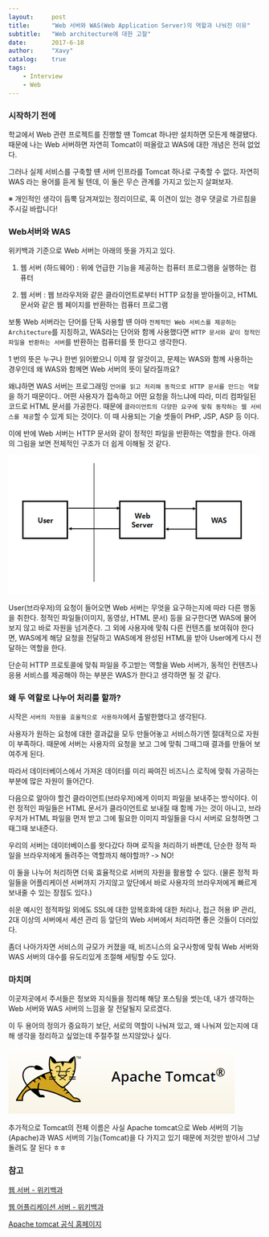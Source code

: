 ```yaml
---
layout:     post
title:      "Web 서버와 WAS(Web Application Server)의 역할과 나눠진 이유"
subtitle:   "Web architecture에 대한 고찰"
date:       2017-6-18
author:     "Xavy"
catalog:    true
tags:
    - Interview
    - Web
---
```


### 시작하기 전에

학교에서 Web 관련 프로젝트를 진행할 땐 Tomcat 하나만 설치하면 모든게 해결됐다.
때문에 나는 Web 서버하면 자연히 Tomcat이 떠올랐고 WAS에 대한 개념은 전혀 없었다. 

그러나 실제 서비스를 구축할 떈 서버 인프라를 Tomcat 하나로 구축할 수 없다.
자연히 WAS 라는 용어를 듣게 될 텐데, 이 둘은 무슨 관계를 가지고 있는지 살펴보자.

※ 개인적인 생각이 듬뿍 담겨져있는 정리이므로, 혹 이견이 있는 경우 댓글로 가르침을 주시길 바랍니다!

### Web서버와 WAS

위키백과 기준으로 Web 서버는 아래의 뜻을 가지고 있다.

1. 웹 서버 (하드웨어) : 위에 언급한 기능을 제공하는 컴퓨터 프로그램을 실행하는 컴퓨터

2. 웹 서버  : 웹 브라우저와 같은 클라이언트로부터 HTTP 요청을 받아들이고, HTML 문서와 같은 웹 페이지를 반환하는 컴퓨터 프로그램

보통 Web 서버라는 단어를 단독 사용할 떈 아마 `전체적인 Web 서비스를 제공하는 Architecture`를 지칭하고, WAS라는 단어와 함께 사용했다면  `HTTP 문서와 같이 정적인 파일을 반환하는 서버`를 반환하는 컴퓨터를 뜻 한다고 생각한다. 

1 번의 뜻은 누구나 한번 읽어봤으니 이제 잘 알것이고, 문제는 WAS와 함께 사용하는 경우인데 왜 WAS와 함께면 Web 서버의 뜻이 달라질까요?

왜냐하면 WAS 서버는 프로그래밍 `언어를 읽고 처리해 동적으로 HTTP 문서를 만드는 역할`을 하기 때문이다..
어떤 사용자가 접속하고 어떤 요청을 하느냐에 따라, 미리 컴파일된 코드로 HTML 문서를 가공한다. 
때문에 `클라이언트의 다양한 요구에 맞춰 동작하는 웹 서비스를 제공`할 수 있게 되는 것이다.
이 때 사용되는 기술 셋들이 PHP, JSP, ASP 등 이다. 
 
이에 반에 Web 서버는 HTTP 문서와 같이 정적인 파일을 반환하는 역할을 한다. 아래의 그림을 보면 전체적인 구조가 더 쉽게 이해될 것 같다. 

<img class="shadow" src="/img/my-post/20170618_server_architecture/server.PNG" alt="server">

User(브라우저)의 요청이 들어오면 Web 서버는 무엇을 요구하는지에 따라 다른 행동을 취한다. 
정적인 파일들(이미지, 동영상, HTML 문서) 등을 요구한다면 WAS에 물어보지 않고 바로 자원을 넘겨준다.
그 외에 사용자에 맞춰 다른 컨텐츠를 보여줘야 한다면, WAS에게 해당 요청을 전달하고 WAS에게 완성된 HTML을 받아 User에게 다시 전달하는 역할을 한다.

단순히 HTTP 프로토콜에 맞춰 파일을 주고받는 역할을 Web 서버가, 동적인 컨텐츠나 응용 서비스를 제공해야 하는 부분은 WAS가 한다고 생각하면 될 것 같다.

### 왜 두 역할로 나누어 처리를 할까?
 
시작은 `서버의 자원을 효율적으로 사용하자`에서 출발한했다고 생각된다.

사용자가 원하는 요청에 대한 결과값을 모두 만들어놓고 서비스하기엔 절대적으로 자원이 부족하다.
때문에 서버는 사용자의 요청을 보고 그에 맞춰 그때그때 결과를 만들어 보여주게 된다.

따라서 데이터베이스에서 가져온 데이터를 미리 짜여진 비즈니스 로직에 맞춰 가공하는 부분에 많은 자원이 들어간다.

다음으로 알아야 할건 클라이언트(브라우저)에게 이미지 파일을 보내주는 방식이다. 
이런 정적인 파일들은 HTML 문서가 클라이언트로 보내질 때 함께 가는 것이 아니고, 브라우저가 HTML 파일을 먼저 받고 그에 필요한 이미지 파일들을 다시 서버로 요청하면 그때그때 보내준다.

우리의 서버는 데이터베이스를 왓다갔다 하며 로직을 처리하기 바쁜데, 단순한 정적 파일을 브라우저에게 돌려주는 역할까지 해야할까? -> NO!

이 둘을 나누어 처리하면 더욱 효율적으로 서버의 자원을 활용할 수 있다.
(물론 정적 파일들을 어플리케이션 서버까지 가지않고 앞단에서 바로 사용자의 브라우저에게 빠르게 보내줄 수 있는 장점도 있다.)

쉬운 예시인 정적파일 외에도 SSL에 대한 암복호화에 대한 처리나, 접근 허용 IP 관리, 2대 이상의 서버에서 세션 관리 등 앞단의 Web 서버에서 처리하면 좋은 것들이 더러있다.
 
좀더 나아가자면 서비스의 규모가 커졌을 때, 비즈니스의 요구사항에 맞춰 Web 서버와 WAS 서버의 대수를 유도리있게 조절해 세팅할 수도 있다.
  
### 마치며

이곳저곳에서 주서들은 정보와 지식들을 정리해 해당 포스팅을 썻는데, 내가 생각하는 Web 서버와 WAS 서버의 느낌을 잘 전달될지 모르겠다.

이 두 용어의 정의가 중요하기 보단, 서로의 역할이 나눠져 있고, 왜 나눠져 있는지에 대해 생각을 정리하고 싶었는데 주절주절 쓰지않았나 싶다.

<img class="shadow" src="/img/my-post/20170618_server_architecture/apache.PNG" alt="apache">

추가적으로 Tomcat의 전체 이름은 사실 Apache tomcat으로 Web 서버의 기능(Apache)과 WAS 서버의 기능(Tomcat)을 다 가지고 있기 때문에 저것만 받아서 그냥 돌려도 잘 된다 ㅎㅎ

### 참고

[웹 서버 - 위키백과](https://ko.wikipedia.org/wiki/%EC%9B%B9_%EC%84%9C%EB%B2%84)

[웹 어플리케이션 서버 - 위키백과](https://ko.wikipedia.org/wiki/%EC%9B%B9_%EC%95%A0%ED%94%8C%EB%A6%AC%EC%BC%80%EC%9D%B4%EC%85%98_%EC%84%9C%EB%B2%84)

[Apache tomcat 공식 홈페이지](http://tomcat.apache.org/)